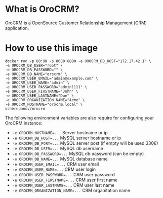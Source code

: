 # What is OroCRM?

OroCRM is a OpenSource Customer Relationship Management (CRM) application.


# How to use this image
    
    docker run -p 80:80 -p 8080:8080 -e OROCRM_DB_HOST="172.17.42.1" \
    -e OROCRM_DB_USER="root" \
    -e OROCRM_DB_PASSWORD="" \
    -e OROCRM_DB_NAME="orocrm" \
    -e OROCRM_USER_EMAIL="admin@example.com" \
    -e OROCRM_USER_NAME="admin" \
    -e OROCRM_USER_PASSWORD="admin1111" \
    -e OROCRM_USER_FIRSTNAME="John" \
    -e OROCRM_USER_LASTNAME="Doe" \
    -e OROCRM_ORGANIZATION_NAME="Acme" \
    -e OROCRM_HOSTNAME="orocrm.local" \
    scherepanov/orocrm

The following environment variables are also require for configuring your OroCRM instance:

-	`-e OROCRM_HOSTNAME=...` Server hostname or ip
-	`-e OROCRM_DB_HOST=...` MySQL server hostname or ip
-	`-e OROCRM_DB_PORT=...` MySQL server post (if empty will be used 3306)
-	`-e OROCRM_DB_USER=...` MySQL db username
-	`-e OROCRM_DB_PASSWORD=...` MySQL db password (can be empty)
-	`-e OROCRM_DB_NAME=...` MySQL database name
-	`-e OROCRM_USER_EMAIL=...` CRM user email
-	`-e OROCRM_USER_NAME=...` CRM user login
-	`-e OROCRM_USER_PASSWORD=...` CRM user password
-	`-e OROCRM_USER_FIRSTNAME=...` CRM user first name
-	`-e OROCRM_USER_LASTNAME=...` CRM user last name
-	`-e OROCRM_ORGANIZATION_NAME=...` CRM organitation name

